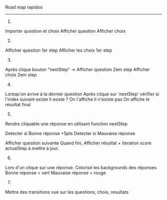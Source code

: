 Road map rapidos
___
1.
Importer question et choix 
Afficher question
Afficher choix 


2.
Afficher question 1er step
Afficher les choix 1er step

 
3.
Aprés clique bouton "nextStep" ->
	Afficher question 2em step
	Afficher choix 2em step


4.
Lorsqu'on arrive à la dernier question
	Après clique sur 'nextStep'
	vérifier si l'index suivant existe
		Il existe ?
			On l'affiche
		Il n'existe pas
			On affiche le résultat final

5.
Rendre cliquable une réponse en utilisant function nextStep

Detecter si Bonne réponse
	+5pts
Detecter si Mauvaise réponse

Afficher question suivante
Quand fini, Afficher résultat + iteration score 
actualStep à mettre à jour.

6.
 Lors d'un clique sur une réponse.
	Colorisé les backgrounds des réponses 
		Bonne réponse = vert
		Mauvaise réponse = rouge 

 7.
 Mettre des transitions vue sur les questions, choix, resultats


	
